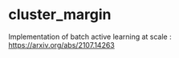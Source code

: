 # cluster_margin
Implementation of batch active learning at scale : https://arxiv.org/abs/2107.14263

